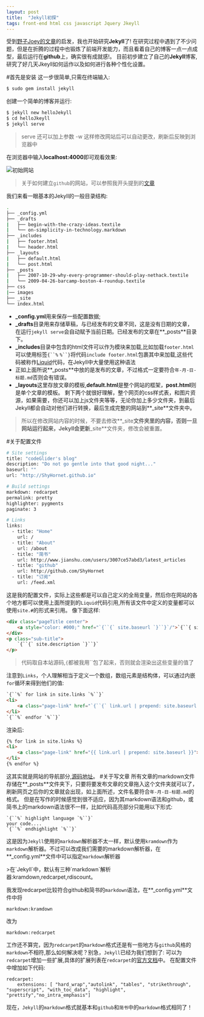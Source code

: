 ```yaml
---
layout: post
title:  "Jekyll初探"
tags: front-end html css javascript Jquery Jkeyll
---
```


受到[野子Joey的文章](http://www.jianshu.com/p/4fd3cb0a11da)的启发，我也开始研究**Jekyll**了!
在研究过程中遇到了不少问题，但是在折腾的过程中也锻炼了前端开发能力，而且看着自己的博客一点一点成型，最后运行在**github**上，确实很有成就感!。
目前初步建立了自己的**Jekyll**博客,研究了好几天Jkeyll如何运作以及如何进行各种个性化设置。

#首先是安装
这一步很简单,只需在终端输入:

```bash
$ sudo gem install jekyll
```

创建一个简单的博客并运行:

```bash
$ jekyll new helloJekyll
$ cd helloJkeyll
$ jekyll serve
```

> serve 还可以加上参数 -w 这样修改网站后可以自动更改，刷新后反映到浏览器中

在浏览器中输入<strong>localhost:4000</strong>即可观看效果:

![初始网站](https://raw.githubusercontent.com/ShyHornet/ShyHornet.github.io/master/images/post/2015-10-15-1.png)
>关于如何建立`github`的网站，可以参照我开头提到的[文章](http://www.jianshu.com/p/4fd3cb0a11da)

我们来看一眼基本的Jekyll的一般目录结构:

```bash
.
├── _config.yml
├── _drafts
|   ├── begin-with-the-crazy-ideas.textile
|   └── on-simplicity-in-technology.markdown
├── _includes
|   ├── footer.html
|   └── header.html
├── _layouts
|   ├── default.html
|   └── post.html
├── _posts
|   ├── 2007-10-29-why-every-programmer-should-play-nethack.textile
|   └── 2009-04-26-barcamp-boston-4-roundup.textile
├── css
|── images
├── _site
└── index.html
```

 - **_config.yml**用来保存一些配置数据;
 - **_drafts**目录用来存储草稿，与已经发布的文章不同，这是没有日期的文章，在运行`jekyll serve`会自动赋予当前日期。已经发布的文章在**_posts**目录下。
 - **_includes**目录中包含的html文件可以作为模块来加载,比如加载`footer.html`可以使用标签`{``%`  `%``}`将代码`include footer.html`包裹其中来加载,这些代码被称作[Liquid](https://themes.shopify.com)代码，在Jekyll中大量使用这种语法
 - 正如上面所说**_posts**中放的是发布的文章，不过格式一定要符合`年-月-日-标题.md`否则会有错误。
 - **_layouts**这里存放文章的模板,**default.html**是整个网站的框架，**post.html**则是单个文章的模板。
  剩下两个就很好理解，整个网页的css样式表，和图片资源，如果需要，你还可以加上js文件夹等等，无论你加上多少文件夹，到最后Jekyll都会自动对他们进行转换，最后生成完整的网站到**_site**文件夹中。

 > 所以在修改网站内容的时候，不要去修改**_site**文件夹里的内容，否则一旦网站运行起来，Jekyll会更新**_site**文件夹，修改会被重置。

#关于配置文件

```bash
# Site settings
title: "codeGlider's blog"
description: "Do not go gentle into that good night..."
baseurl: ""
url: "http://ShyHornet.github.io"

# Build settings
markdown: redcarpet
permalink: pretty
highlighter: pygments
paginate: 3

# Links
links:
  - title: "Home"
    url: /
  - title: "About"
    url: /about
  - title: "简书"
    url: http://www.jianshu.com/users/3007ce57abd3/latest_articles
  - title: "github"
    url: http://github.com/ShyHornet
  - title: "订阅"
    url: /feed.xml
```
这是我的配置文件，实际上这些都是可以自己定义的全局变量，然后你在网站的各个地方都可以使用上面所提到的`Liquid`代码引用,所有该文件中定义的变量都可以使用`site.#`的形式来引用。
像下面这样:

```html
<div class="pageTitle center">
    <a style="color: #000;" href="`{``{` site.baseurl `}``}`/">`{``{ site.title `}`}`</a>
</div>
<p class="sub-title">
    `{``{` site.description `}``}`
</p>
```

>代码取自本站源码,`{`都被我用``包了起来，否则就会渲染出这些变量的值了

注意到`Links`，个人理解相当于定义一个数组，数组元素是结构体，可以通过内嵌`for`循环来得到他们的值:

```html
`{``%` for link in site.links `%``}`
<li>
    <a class="page-link" href="`{``{` link.url | prepend: site.baseurl `}``}`">`{``{` link.title `}``}`</a>
</li>
`{``%` endfor `%``}`

```

渲染后:

```html
{% for link in site.links %}
<li>
    <a class="page-link" href="{{ link.url | prepend: site.baseurl }}">{{ link.title }}</a>
</li>
{% endfor %}

```
这其实就是网站的导航部分,[源码地址](https://raw.githubusercontent.com/ShyHornet/ShyHornet.github.io/master/_includes/header.html)。
#关于写文章
所有文章的markdown文件存储在**_posts**文件夹下，只要将要发布文章的文章拖入这个文件夹就可以了，刷新网页之后你的文章就会出现，如上面所述，文件名要符合`年-月-日-标题.md`的格式。
但是在写作的时候感觉到很不适应，因为其markdown语法和github，或简书上的markdown语法很不一样，比如代码高亮部分只能用以下形式:

```
`{``%` highlight language `%``}`
your code....
`{``%` endhighlight `%``}`
```
这是因为`Jekyll`使用的`markdown`解析器不太一样，默认使用`kramdown`作为`markdown`解析器。不过可以改成我们需要的markdown解析器，在**_config.yml**文件中可以指定`markdown`解析器
<div id="paper">
>在`Jekyll`中，默认有三种`markdown`解析器:kramdown,redcarpet,rdiscount。
</div>

我发现redcarpet比较符合github和简书的`markdown`语法，在**_config.yml**文件中将

```
markdown:kramdown
```
改为

```
markdown:redcarpet
```
工作还不算完，因为`redcarpet`的`markdown`格式还是有一些地方与`github`风格的`markdown`不相符,那么如何解决呢？别急，`Jekyll`已经为我们想到了:
可以为`redcarpet`增加一些扩展,具体的扩展列表在`redcarpet`的[官方文档](https://github.com/vmg/redcarpet/blob/v2.2.2/README.markdown#and-its-like-really-simple-to-use)中。
在配置文件中增加如下代码:

```
redcarpet:
    extensions: [ "hard_wrap","autolink", "tables", "strikethrough", "superscript", "with_toc_data", "highlight", "prettify","no_intra_emphasis"]
```
现在，`Jekyll`的`markdown`格式就基本和`github`和`简书`中的`markdown`格式相同了！
